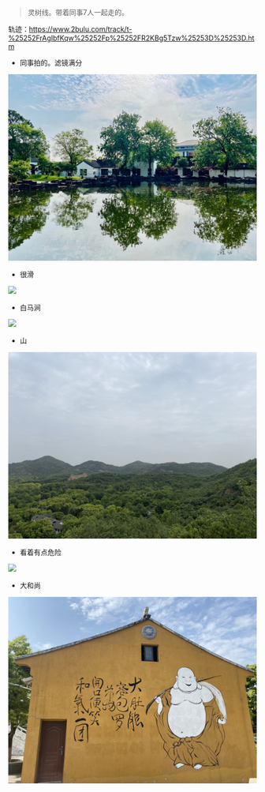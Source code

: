 
> 灵树线。带着同事7人一起走的。


轨迹：https://www.2bulu.com/track/t-%25252FrAgIbfKqw%25252Fp%25252FR2KBg5Tzw%25253D%25253D.htm


- 同事拍的。滤镜满分

![](./images/3394ef3764db423bd35cf2833b3b394f.jpeg)

- 很滑

![](./images/371b915ea3778ab395aea3a6a4f1d340.jpeg)

- 白马涧

![](./images/d299a749fa0830969b42c1534963cd2b.jpeg)

- 山 

![](./images/a5d908274602ebef038c07b8457be8d0.jpeg)

- 看着有点危险

![](./images/270f97b3f564e43b5730a7786fd63f2b.jpeg)

- 大和尚

![](./images/d5b08dad86e3453d71f9e2523a3b2489.jpeg)


